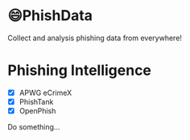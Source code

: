 # :smile:PhishData
Collect and analysis phishing data from everywhere!
# Phishing Intelligence
- [x] APWG eCrimeX
- [x] PhishTank
- [x] OpenPhish 

Do something...
